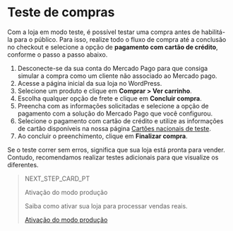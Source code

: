 # Teste de compras

Com a loja em modo teste, é possível testar uma compra antes de habilitá-la para o público. Para isso, realize todo o fluxo de compra até a conclusão no checkout e selecione a opção de **pagamento com cartão de crédito**, conforme o passo a passo abaixo. 


1. Desconecte-se da sua conta do Mercado Pago para que consiga simular a compra como um cliente não associado ao Mercado pago.
2. Acesse a página inicial da sua loja no WordPress.
3. Selecione um produto e clique em **Comprar > Ver carrinho**.
4. Escolha qualquer opção de frete e clique em **Concluir compra**.
5. Preencha com as informações solicitadas e selecione a opção de pagamento com a solução do Mercado Pago que você configurou.
6. Selecione o pagamento com cartão de crédito e utilize as informações de cartão disponíveis na nossa página [Cartões nacionais de teste](/developers/pt/docs/woocomerce/additional-content/your-integrations/test/cards). 
7. Ao concluir o preenchimento, clique em **Finalizar compra**.

Se o teste correr sem erros, significa que sua loja está pronta para vender. Contudo, recomendamos realizar testes adicionais para que visualize os diferentes.

> NEXT_STEP_CARD_PT
>
> Ativação do modo produção
>
> Saiba como ativar sua loja para processar vendas reais.
>
> [Ativação do modo produção](https://www.mercadopago[FAKER][URL][DOMAIN]/developers/pt/guides/woocommerce/goto-production)
